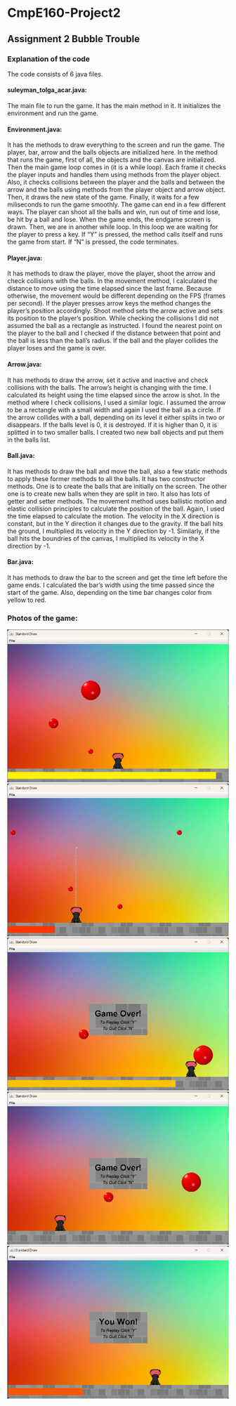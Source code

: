 # CmpE160-Project2
## Assignment 2 Bubble Trouble
### Explanation of the code
The code consists of 6 java files.
#### suleyman_tolga_acar.java:
The main file to run the game. It has the main method in it. It initializes the environment and run the game.
#### Environment.java:
  It has the methods to draw everything to the screen and run the game. The player, bar, arrow and the balls objects are initialized here. In the method that runs the game, first of all, the objects and the canvas are initialized. Then the main game loop comes in (it is a while loop). Each frame it checks the player inputs and handles them using methods from the player object. Also, it checks collisions between the player and the balls and between the arrow and the balls using methods from the player object and arrow object. Then, it draws the new state of the game. Finally, it waits for a few miliseconds to run the game smoothly. 
  The game can end in a few different ways. The player can shoot all the balls and win, run out of time and lose, be hit by a ball and lose. When the game ends, the endgame screen is drawn. Then, we are in another while loop. In this loop we are waiting for the player to press a key. If “Y” is pressed, the method calls itself and runs the game from start. If “N” is pressed, the code terminates.
#### Player.java:
  It has methods to draw the player, move the player, shoot the arrow and check collisions with the balls. In the movement method, I calculated the distance to move using the time elapsed since the last frame. Because otherwise, the movement would be different depending on the FPS (frames per second). If the player presses arrow keys the method changes the player’s position accordingly. Shoot method sets the arrow active and sets its position to the player’s position.
  While checking the collisions I did not assumed the ball as a rectangle as instructed. I found the nearest point on the player to the ball and I checked if the distance between that point and the ball is less than the ball’s radius. If the ball and the player collides the player loses and the game is over.
#### Arrow.java:
  It has methods to draw the arrow, set it active and inactive and check collisions with the balls. The arrow’s height is changing with the time. I calculated its height using the time elapsed since the arrow is shot. In the method where I check collisions, I used a similar logic. I assumed the arrow to be a rectangle with a small width and again I used the ball as a circle. If the arrow collides with a ball, depending on its level it either splits in two or disappears. If the balls level is 0, it is destroyed. If it is higher than 0, it is splitted in to two smaller balls. I created two new ball objects and put them in the balls list. 
#### Ball.java:
It has methods to draw the ball and move the ball, also a few static methods to apply these former methods to all the balls. It has two constructor methods. One is to create the balls that are initially on the screen. The other one is to create new balls when they are split in two. It also has lots of getter and setter methods. The movement method uses ballistic motion and elastic collision principles to calculate the position of the ball. Again, I used the time elapsed to calculate the motion. The velocity in the X direction is constant, but in the Y direction it changes due to the gravity. If the ball hits the ground, I multiplied its velocity in the Y direction by -1. Similarly, if the ball hits the boundries of the canvas, I multiplied its velocity in the X direction by -1. 
#### Bar.java:
It has methods to draw the bar to the screen and get the time left before the game ends. I calculated the bar’s width using the time passed since the start of the game. Also, depending on the time bar changes color from yellow to red.
### Photos of the game:
![Photo 1](photo1.png)
![Photo 2](photo2.png)
![Photo 3](photo3.png)
![Photo 4](photo4.png)
![Photo 5](photo5.png)
